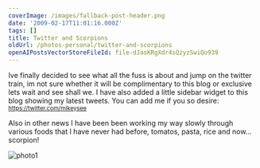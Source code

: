 ```yaml
---
coverImage: /images/fallback-post-header.png
date: '2009-02-17T11:01:16.000Z'
tags: []
title: Twitter and Scorpions
oldUrl: /photos-personal/twitter-and-scorpions
openAIPostsVectorStoreFileId: file-dJasKRgXdr4sQzyzSwiQo939
---
```


Ive finally decided to see what all the fuss is about and jump on the twitter train, im not sure whether it will be complimentary to this blog or exclusive lets wait and see shall we. I have also added a little sidebar widget to this blog showing my latest tweets. You can add me if you so desire: [<small>https://twitter.com/<span id="username_url">mikeysee</span></small>](https://twitter.com/mikeysee)

<!-- more -->

<span>Also in other news I have been been working my way slowly through various foods that I have never had before, tomatos, pasta, rice and now... scorpion! </span>

<span>![photo1](/wp-content/uploads/2009/02/photo1.jpg "photo1")
</span>
